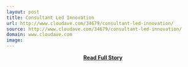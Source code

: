```yaml
---
layout: post
title: Consultant Led Innovation
url: http://www.cloudave.com/34679/consultant-led-innovation/
source: http://www.cloudave.com/34679/consultant-led-innovation/
domain: www.cloudave.com
image: 
---
```


<p></p>
<center><p><a href="http://www.cloudave.com/34679/consultant-led-innovation/" style='padding:25px; font-sze:18px; font-weight: bold;'>Read Full Story</a></p></center>
